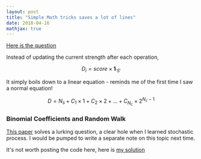 ```yaml
---
layout: post
title: "Simple Math tricks saves a lot of lines"
date: 2018-04-16
mathjax: true
---
```


<a href="https://codejam.withgoogle.com/2018/challenges/00000000000000cb/dashboard">Here is the question</a>

Instead of updating the current strength after each operation,

$$ D_{i} =  score \times \mathbf{1}_{'S'}$$

It simply boils down to a linear equation - reminds me of the first time I saw a normal equation!

$$ D =  N_{s} + C_{1} \times 1 + C_{2} \times 2 + ... + C_{N_{c}} \times 2^{N_{c} - 1} $$

<h3>Binomial Coefficients and Random Walk</h3>
<a href="http://www.cs.ucsb.edu/~omer/DOWNLOADABLE/randomcatalan99.pdf">This paper</a> solves a lurking question, a clear hole when I learned stochastic process. I would be pumped to write a separate note on this topic next time.

It's not worth posting the code here, here is 
<a href="https://gist.github.com/yinghuixia/add2de5f60d09b8f8dde9d7dfe51ea44">my solution</a>